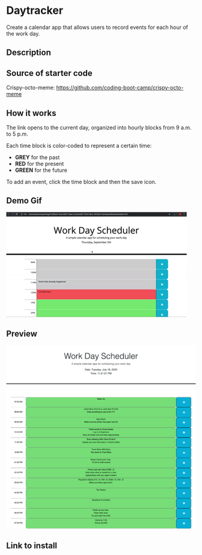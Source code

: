 # Daytracker

Create a calendar app that allows users to record events for each hour of the work day.

## Description

## Source of starter code

Crispy-octo-meme: https://github.com/coding-boot-camp/crispy-octo-meme

## How it works

The link opens to the current day, organized into hourly blocks from 9 a.m. to 5 p.m.

Each time block is color-coded to represent a certain time:

- **GREY** for the past
- **RED** for the present
- **GREEN** for the future

To add an event, click the time block and then the save icon.

## Demo Gif

![](./Assets/demo/05-third-party-apis-homework-demo.gif)

## Preview

![Full Page Image](./Assets/images/Testing-Shot.png)

## Link to install
